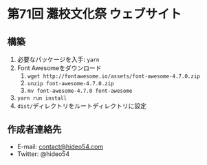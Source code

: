 # 第71回 灘校文化祭 ウェブサイト

## 構築

1. 必要なパッケージを入手: `yarn`
2. Font Awesomeをダウンロード
    1. `wget http://fontawesome.io/assets/font-awesome-4.7.0.zip`
    2. `unzip font-awesome-4.7.0.zip`
    3. `mv font-awesome-4.7.0 font-awesome`
3. `yarn run install`
4. `dist/`ディレクトリをルートディレクトリに設定

## 作成者連絡先

* E-mail: contact@hideo54.com
* Twitter: @hideo54
